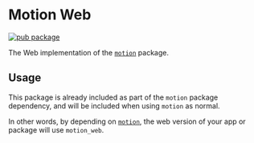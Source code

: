 # Motion Web

[![pub package](https://img.shields.io/pub/v/motion_web.svg)](https://pub.dev/packages/motion_web)

The Web implementation of the [`motion`](https://pub.dev/packages/motion) package.

## Usage

This package is already included as part of the `motion` package dependency, and will
be included when using `motion` as normal.

In other words, by depending on [`motion`](httpd://pub.dev/packages/motion), the web version of your app
or package will use `motion_web`.
